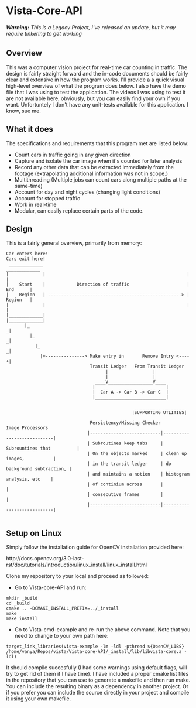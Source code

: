 <h1>Vista-Core-API</h1>
<h6><i><b>Warning:</b> This is a Legacy Project, I've released an update, but it may require tinkering to get working</i></h6>
<h2>Overview</h2>

<p> This was a computer vision project for real-time car counting in traffic. The design is fairly straight forward and the in-code documents should be fairly clear and extensive in how the program works. I'll provide a a quick visual high-level overview of what the program does below. I also have the demo file that I was using to test the application. The videos I was using to test it are not available here, obviously, but you can easily find your own if you want. Unfortuntely I don't have any unit-tests available for this application. I know, sue me.</p> 

<h2>What it does</h2>
<p>The specifications and requirements that this program met are listed below:</p>

* Count cars in traffic going in any given direction
* Capture and isolate the car image when it's counted for later analysis
* Record any other data that can be extracted immediately from the footage (extrapolating additional information was not in scope.)
* Multithreading (Multiple jobs can count cars along multiple paths at the same-time)
* Account for day and night cycles (changing light conditions)
* Account for stopped traffic
* Work in real-time
* Modular, can easily replace certain parts of the code.

<h2>Design</h2>
<p>This is a fairly general overview, primarily from memory:</p>

```
Car enters here!                                                      Cars exit here!
 _____________                                                        _____________
|             |                                                      |             |
|    Start    |            Direction of traffic                      |    End      |
|    Region   | ---------------------------------------------------> |    Region   |
|             |                                                      |             |
|_____________|                                                      |_____________|
       |_                                                                   _|
         |_                                                               _|
           |_                                                           _|
             |+---------------> Make entry in       Remove Entry <----+|
                                Transit Ledger   From Transit Ledger
                                      |                 |
                                      |                 |
                                  ____V_________________V____
                                 |                           |
                                 |  Car A -> Car B -> Car C  |
                                 |___________________________|
                                 
                                        
                                                |SUPPORTING UTLITIES|

                                Persistency/Missing Checker       Image Processors
                               |---------------------------|----------------------------|
                               | Subroutines keep tabs     | Subrountines that          |
                               | On the objects marked     | clean up images,           |           
                               | in the transit ledger     | do background subtraction, |                
                               | and maintains a notion    | histogram analysis, etc    |
                               | of continium across       |                            |
                               | consecutive frames        |                            |
                               |---------------------------|----------------------------|
                                   
```

<h2>Setup on Linux</h2>
<p>Simply follow the installation guide for OpenCV installation provided here:</p>
http://docs.opencv.org/3.0-last-rst/doc/tutorials/introduction/linux_install/linux_install.html
<p>Clone my repository to your local and proceed as followed:</p>

* Go to Vista-core-API and run:

```
mkdir _build
cd _build
cmake .. -DCMAKE_INSTALL_PREFIX=../_install
make
make install
```
* Go to Vista-cmd-example and re-run the above command. Note that you need to change to your own path here:

```
target_link_libraries(vista-example -lm -ldl -pthread ${OpenCV_LIBS} /home/vanya/Repos/vista/Vista-core-API/_install/lib/libvista-core.a -ldl)
```

<p>It should compile succesfully (I had some warnings using default flags, will try to get rid of them if I have time). I have included a proper cmake list files in the repository that you can use to generate a makefile and then run make. You can include the resulting binary as a dependency in another project. Or if you prefer you can include the source directly in your project and compile it using your own makefile.
